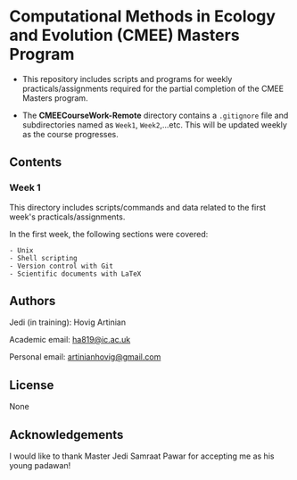 # Computational Methods in Ecology and Evolution (CMEE) Masters Program

* This repository includes scripts and programs for weekly practicals/assignments required for the partial completion of the CMEE Masters program.

* The **CMEECourseWork-Remote** directory contains a `.gitignore` file and subdirectories named as `Week1`, `Week2`,...etc. This will be updated weekly as the course progresses. 

## Contents

### Week 1

This directory includes scripts/commands and data related to the first week's practicals/assignments. 

In the first week, the following sections were covered:

    - Unix
    - Shell scripting
    - Version control with Git
    - Scientific documents with LaTeX

## Authors

Jedi (in training): Hovig Artinian

Academic email: ha819@ic.ac.uk

Personal email: artinianhovig@gmail.com

## License

None

## Acknowledgements

I would like to thank Master Jedi Samraat Pawar for accepting me as his young padawan!
